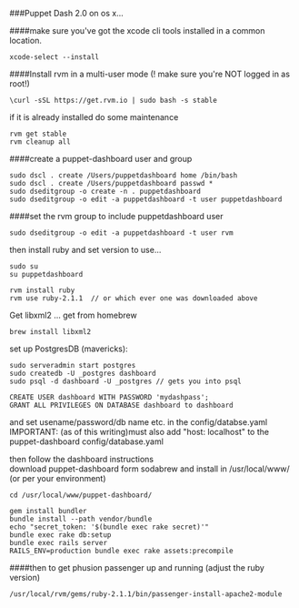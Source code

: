###Puppet Dash 2.0 on os x...

####make sure you've got the xcode cli tools installed in a common location.
```
xcode-select --install
```

####Install rvm in a multi-user mode (! make sure you're NOT logged in as root!)
```
\curl -sSL https://get.rvm.io | sudo bash -s stable
```

if it is already installed do some maintenance

```
rvm get stable
rvm cleanup all
```

####create a puppet-dashboard user and group
```
sudo dscl . create /Users/puppetdashboard home /bin/bash
sudo dscl . create /Users/puppetdashboard passwd *
sudo dseditgroup -o create -n . puppetdashboard
sudo dseditgroup -o edit -a puppetdashboard -t user puppetdashboard
```

####set the rvm group to include puppetdashboard user
```
sudo dseditgroup -o edit -a puppetdashboard -t user rvm
```

then install ruby and set version to use...  
```
sudo su
su puppetdashboard

rvm install ruby
rvm use ruby-2.1.1  // or which ever one was downloaded above
```

Get libxml2 ... get from homebrew  
```
brew install libxml2
```

set up PostgresDB (mavericks):  
```
sudo serveradmin start postgres
sudo createdb -U _postgres dashboard
sudo psql -d dashboard -U _postgres // gets you into psql

CREATE USER dashboard WITH PASSWORD 'mydashpass';
GRANT ALL PRIVILEGES ON DATABASE dashboard to dashboard
```

and set usename/password/db name etc. in the config/databse.yaml
IMPORTANT: (as of this writing)must also add "host: localhost"  to the puppet-dashboard config/database.yaml

then follow the dashboard instructions  
download puppet-dashboard form sodabrew and install in /usr/local/www/ (or per your environment)
```
cd /usr/local/www/puppet-dashboard/

gem install bundler
bundle install --path vendor/bundle
echo "secret_token: '$(bundle exec rake secret)'" 
bundle exec rake db:setup
bundle exec rails server
RAILS_ENV=production bundle exec rake assets:precompile
```

####then to get phusion passenger up and running  (adjust the ruby version)   
```
/usr/local/rvm/gems/ruby-2.1.1/bin/passenger-install-apache2-module
```
